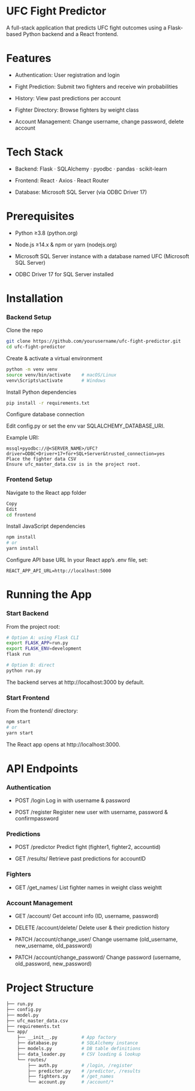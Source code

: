 # UFC Fight Predictor
A full-stack application that predicts UFC fight outcomes using a Flask-based Python backend and a React frontend.

# Features
- Authentication: User registration and login

- Fight Prediction: Submit two fighters and receive win probabilities

- History: View past predictions per account

- Fighter Directory: Browse fighters by weight class

- Account Management: Change username, change password, delete account

# Tech Stack
- Backend: Flask · SQLAlchemy · pyodbc · pandas · scikit-learn

- Frontend: React · Axios · React Router

- Database: Microsoft SQL Server (via ODBC Driver 17)

# Prerequisites
- Python ≥3.8 (python.org)

- Node.js ≥14.x & npm or yarn (nodejs.org)

- Microsoft SQL Server instance with a database named UFC (Microsoft SQL Server)

- ODBC Driver 17 for SQL Server installed

# Installation

### Backend Setup

Clone the repo

```bash
git clone https://github.com/yourusername/ufc-fight-predictor.git
cd ufc-fight-predictor
```

Create & activate a virtual environment

```bash
python -m venv venv
source venv/bin/activate    # macOS/Linux
venv\Scripts\activate       # Windows
```

Install Python dependencies

```bash
pip install -r requirements.txt
```

Configure database connection

Edit config.py or set the env var SQLALCHEMY_DATABASE_URI.

Example URI:

```pgsql
mssql+pyodbc://@<SERVER_NAME>/UFC?driver=ODBC+Driver+17+for+SQL+Server&trusted_connection=yes
Place the fighter data CSV
Ensure ufc_master_data.csv is in the project root.
```

### Frontend Setup

Navigate to the React app folder

```bash
Copy
Edit
cd frontend
```

Install JavaScript dependencies

```bash
npm install
# or
yarn install
```

Configure API base URL
In your React app’s .env file, set:
```
REACT_APP_API_URL=http://localhost:5000
```

# Running the App

### Start Backend

From the project root:

```bash
# Option A: using Flask CLI
export FLASK_APP=run.py
export FLASK_ENV=development
flask run

# Option B: direct
python run.py
```

The backend serves at http://localhost:3000 by default.

### Start Frontend

From the frontend/ directory:

```bash
npm start
# or
yarn start
```

The React app opens at http://localhost:3000.

# API Endpoints
### Authentication
- POST	/login	Log in with username & password

- POST	/register	Register new user with username, password & confirmpassword

### Predictions
- POST	/predictor	Predict fight (fighter1, fighter2, accountid)
  
- GET	/results/<accountID>	Retrieve past predictions for accountID

### Fighters
- GET	/get_names/<weightt>	List fighter names in weight class weightt

### Account Management
- GET	/account/<accountID>	Get account info (ID, username, password)
  
- DELETE	/account/delete/<accountID>	Delete user & their prediction history
  
- PATCH	/account/change_user/<accountID>	Change username (old_username, new_username, old_password)
  
- PATCH	/account/change_password/<accountID>	Change password (username, old_password, new_password)

# Project Structure
```bash
├── run.py
├── config.py
├── model.py
├── ufc_master_data.csv
├── requirements.txt
└── app/
    ├── __init__.py         # App factory
    ├── database.py         # SQLAlchemy instance
    ├── models.py           # DB table definitions
    ├── data_loader.py      # CSV loading & lookup
    └── routes/
        ├── auth.py         # /login, /register
        ├── predictor.py    # /predictor, /results
        ├── fighters.py     # /get_names
        └── account.py      # /account/*
```
